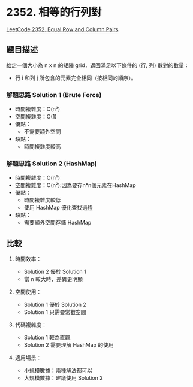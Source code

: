# 2352. 相等的行列對
[LeetCode 2352. Equal Row and Column Pairs](https://leetcode.com/problems/equal-row-and-column-pairs/)

## 題目描述
給定一個大小為 n x n 的矩陣 grid，返回滿足以下條件的 (行, 列) 數對的數量：
- 行 i 和列 j 所包含的元素完全相同（按相同的順序）。

### 解題思路 Solution 1 (Brute Force)
- 時間複雜度：O(n³)
- 空間複雜度：O(1)
- 優點：
  - 不需要額外空間
- 缺點：
  - 時間複雜度較高

### 解題思路 Solution 2 (HashMap)
- 時間複雜度：O(n²)
- 空間複雜度：O(n²):因為要存n*n個元素在HashMap
- 優點：
  - 時間複雜度較低
  - 使用 HashMap 優化查找過程
- 缺點：
  - 需要額外空間存儲 HashMap
<!-- TODO: 解題思路 Solution 2(Trie -->
## 比較
1. 時間效率：
   - Solution 2 優於 Solution 1
   - 當 n 較大時，差異更明顯

2. 空間使用：
   - Solution 1 優於 Solution 2
   - Solution 1 只需要常數空間

3. 代碼複雜度：
   - Solution 1 較為直觀
   - Solution 2 需要理解 HashMap 的使用

4. 適用場景：
   - 小規模數據：兩種解法都可以
   - 大規模數據：建議使用 Solution 2

